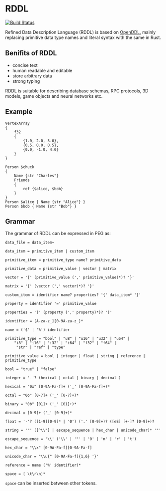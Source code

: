# RDDL

[![Build Status](https://travis-ci.org/J-F-Liu/rddl.png)](https://travis-ci.org/J-F-Liu/rddl)

Refined Data Description Language (RDDL) is based on [OpenDDL](http://openddl.org/), mainly replacing primitive data type names and literal syntax with the same in Rust.

## Benifits of RDDL

- concise text
- human readable and editable
- store arbitrary data
- strong typing

RDDL is suitable for describing database schemas, RPC protocols, 3D models, game objects and neural networks etc.

## Example
```
VertexArray
{
    f32
    {
        {1.0, 2.0, 3.0},
        {0.5, 0.0, 0.5},
        {0.0, -1.0, 4.0}
    }
}

Person $chuck
{
    Name {str "Charles"}
    Friends
    {
        ref {$alice, $bob}
    }
}
Person $alice { Name {str "Alice"} }
Person $bob { Name {str "Bob"} }
```

## Grammar

The grammar of RDDL can be expressed in PEG as:

```
data_file = data_item+

data_item = primitive_item | custom_item

primitive_item = primitive_type name? primitive_data

primitive_data = primitive_value | vector | matrix

vector = '{' (primitive_value (',' primitive_value)*)? '}'

matrix = '{' (vector (',' vector)*)? '}'

custom_item = identifier name? properties? '{' data_item* '}'

property = identifier '=' primitive_value

properties = '(' (property (',' property)*)? ')'

identifier = [A-za-z_][0-9A-za-z_]*

name = ('$' | '%') identifier

primitive_type = "bool" | "u8" | "u16" | "u32" | "u64" |
	"i8" | "i16" | "i32" | "i64" | "f32" | "f64" |
	 "str" | "ref" | "type"

primitive_value = bool | integer | float | string | reference | primitive_type

bool = "true" | "false"

integer = '-'? (hexical | octal | binary | decimal )

hexical = "0x" [0-9A-Fa-f]+ ('_' [0-9A-Fa-f]+)*

octal = "0o" [0-7]+ ('_' [0-7]+)*

binary = "0b" [01]+ ('_' [01]+)*

decimal = [0-9]+ ('_' [0-9]+)*

float = '-'? ([1-9][0-9]* | '0') ('.' [0-9]+)? ([eE] [+-]? [0-9]+)?

string = '"' ([^\\"] | escape_sequence | hex_char | unicode_char)* '"'

escape_sequence = '\\' ('\\' | '"' | '0' | 'n' | 'r' | 't')

hex_char = "\\x" [0-9A-Fa-f][0-9A-Fa-f]

unicode_char = "\\u{" [0-9A-Fa-f]{1,6} '}'

reference = name ('%' identifier)*

space = [ \t\r\n]*

```
`space` can be inserted between other tokens.
